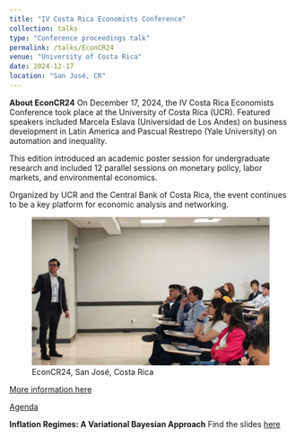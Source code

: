 ```yaml
---
title: "IV Costa Rica Economists Conference"
collection: talks
type: "Conference proceedings talk"
permalink: /talks/EconCR24
venue: "University of Costa Rica"
date: 2024-12-17
location: "San José, CR"
---
```


**About EconCR24**
On December 17, 2024, the IV Costa Rica Economists Conference took place at the University of Costa Rica (UCR). Featured speakers included Marcela Eslava (Universidad de Los Andes) on business development in Latin America and Pascual Restrepo (Yale University) on automation and inequality.

This edition introduced an academic poster session for undergraduate research and included 12 parallel sessions on monetary policy, labor markets, and environmental economics.

Organized by UCR and the Central Bank of Costa Rica, the event continues to be a key platform for economic analysis and networking.

<figure class='third'>
  <a href='/images/econcr24-photo.png'>
  <img src='/images/econcr24-photo.png'></a>

  <figcaption> EconCR24, San José, Costa Rica</figcaption>
</figure>

[More information here](https://iice.ucr.ac.cr/2025/01/10/iv-conferencia-de-economistas-2024-se-consolida-como-espacio-para-el-dialogo-economico/)

[Agenda](/files/econcr24-agenda.pdf)

**Inflation Regimes: A Variational Bayesian Approach**
Find the slides [here](/files/econcr24-slides.pdf)